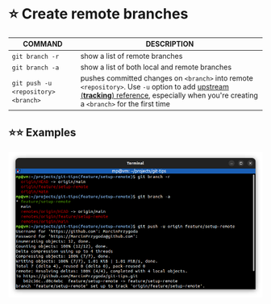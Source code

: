# ⭐ Create remote branches

| COMMAND                             | DESCRIPTION                                                                                                                                                                         |
| ----------------------------------- | ----------------------------------------------------------------------------------------------------------------------------------------------------------------------------------- |
| `git branch -r`                     | show a list of remote branches                                                                                                                                                      |
| `git branch -a`                     | show a list of both local and remote branches                                                                                                                                       |
| `git push -u <repository> <branch>` | pushes committed changes on `<branch>` into remote `<repository>`. Use `-u` option to add [upstream (**tracking**) reference](TRACK-REMOTE-BRANCHES.md), especially when you're creating a `<branch>` for the first time |

## ⭐⭐ Examples

![](images/git-push.png)